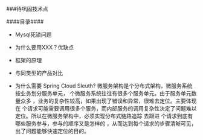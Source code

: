 

###待巩固技术点

####目录####

- Mysql死锁问题

- 为什么要用XXX？优缺点
- 框架的原理
- 与同类型的产品对比

- 为什么需要 Spring Cloud Sleuth?
        微服务架构是个分布式架构，微服务系统按业务划分服务单元， 个微服务系统往往有很多个服务单元。由于服务单元数量众多 ，业务的复杂性较高，如果出现了错误和异常，很难去定位。主要体现在 个请求可能需要调用很多个服务，而内部服务的调用复杂性决定了问题难以定位。所以在微服务架构中，必须实现分布式链路追踪 去跟进 个请求到底有哪些服务参与，参与的顺序又是怎样的 ，从而达到每个请求的步骤清晰可见，出了问题能够快速定位的目的。